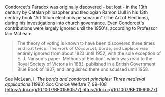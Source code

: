 Condorcet's Paradox was originally discovered - but lost - in the 13th century by Catalan philosopher and theologian Ramon Llull in his 13th century book "Artifitium electionis personarum" (The Art of Elections), during his investigations into church governance. Even Condorcet's contributions were largely ignored until the 1950's, according to Professor Iain McLean:

> The theory of voting is known to have been discovered three times and lost twice. The work of Condorcet, Borda, and Laplace was entirely ignored from about 1820 until 1952, with the sole exception of E. J. Nanson's paper 'Methods of Election', which was read to the Royal Society of Victoria in 1882, published in a British Government Blue Book of 1907, and languished there undiscussed until 1958.

See McLean, I. *The borda and condorcet principles: Three medieval applications* (1990) Soc Choice Welfare 7, 99–108 [https://doi.org/10.1007/BF01560577](https://doi.org/10.1007/BF01560577).

